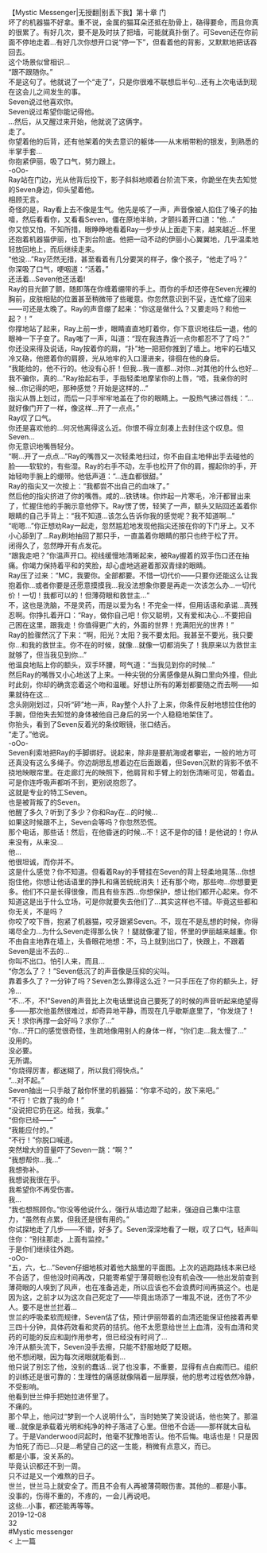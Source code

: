 <br/>
【Mystic Messenger|无授翻|别丢下我】第十章 门<br/>
坏了的机器猫不好拿。重不说，金属的猫耳朵还抵在肋骨上，硌得要命，而且你真的很累了。有好几次，要不是及时扶了把墙，可能就真扑倒了。可Seven还在你前面不停地走着...有好几次你想开口说“停一下”，但看着他的背影，又默默地把话吞回去。<br/>
这个场景似曾相识...<br/>
“跟不跟随你。”<br/>
不是这句了。他就说了一个“走了”，只是你很难不联想后半句...还有上次电话到现在这会儿之间发生的事。<br/>
Seven说过他喜欢你。<br/>
Seven说过希望你能记得他。<br/>
...然后，从又醒过来开始，他就说了这俩字。<br/>
走了。<br/>
你望着他的后背，还有他架着的失去意识的躯体——从末梢带粉的银发，到熟悉的半掌手套...<br/>
你抱紧伊丽，吸了口气，努力跟上。<br/>
-oOo-<br/>
Ray站在门边，光从他背后投下，影子斜斜地顺着台阶流下来，你跪坐在失去知觉的Seven身边，仰头望着他。<br/>
相顾无言。<br/>
奇怪的是，Ray看上去不像是生气。他先是咳了一声，声音像被人掐住了嗓子的抽噎，然后看看你，又看看Seven，僵在原地半晌，才颤抖着开口道：“他...”<br/>
你又惊又怕，不知所措，眼睁睁地看着Ray一步步从上面走下来，越来越近...怀里还抱着机器猫伊丽，也下到台阶底。他把一动不动的伊丽小心翼翼地，几乎温柔地轻放回地上，而后继续走来。<br/>
“他没...”Ray茫然无措，甚至看着有几分要哭的样子，像个孩子，“他走了吗？”<br/>
你深吸了口气，哽咽道：“活着。”<br/>
还活着...Seven他还活着!<br/>
Ray的目光颤了颤，随即落在你缠着绷带的手上。而你的手却还停在Seven光裸的胸前，皮肤相贴的位置甚至稍微带了些暖意。你忽然意识到不妥，连忙缩了回来——可还是太晚了。Ray的声音绷了起来：“你这是做什么？又要走吗？和他一起？！”<br/>
你撑地站了起来，Ray上前一步，眼睛直直地盯着你，你下意识地往后一退，他的眼神一下子变了。Ray嗤了一声，叫道：“现在我连靠近一点你都忍不了了吗？”<br/>
你还没来得及说话，Ray按着你的肩，“扑”地一把把你推到了墙上。地牢的石墙又冷又硌，他摁着你的肩膀，光从地牢的入口漫进来，徘徊在他的身后。<br/>
“我能给的，他不行的。他没有心肝！但我...我一直都...对你...对其他的什么也好...我不骗你，真的...”Ray抬起右手，手指轻柔地摩挲你的上唇，“唔，我亲你的时候...你记得的吧，那种感觉？开始是这样的...”<br/>
指尖从唇上划过，而后一只手牢牢地盖在了你的眼睛上。一股热气拂过唇线：“...就好像门开了一样，像这样...开了一点点。”<br/>
Ray叹了口气。<br/>
你还是喜欢他的...何况他离得这么近。你恨不得立刻凑上去封住这个叹息。但Seven...<br/>
你无意识地嘴唇轻分。<br/>
“啊...开了一点点...”Ray的嘴唇又一次轻柔地扫过，你不由自主地伸出手去碰他的脸——软软的，有些湿。Ray的右手不动，左手也松开了你的肩，握起你的手，开始轻吻手腕上的绷带。他低声道：“...连血都很甜。”<br/>
Ray的指尖又一次按上：“我都尝不出自己的血味了。”<br/>
然后他的指尖挤进了你的嘴唇。咸的...铁锈味。你炸起一片寒毛，冷汗都冒出来了，忙握住他的手腕示意他停下。Ray愣了愣，轻笑了一声，额头又贴回还盖着你眼睛的自己手背上：“我不知道...该怎么告诉你我的感觉呢？我不知道啊...”<br/>
“呃嗯...”你正想劝Ray一起走，忽然尴尬地发现他指尖还按在你的下门牙上。又不小心舔到了...Ray刷地抽回了那只手，一直盖着你眼睛的那只也终于松了开。<br/>
闭得久了，忽然睁开有点发花。<br/>
“跟我走吧？”你温声开口。视线缓慢地清晰起来，被Ray握着的双手伤口还在抽痛。你竭力保持着平和的笑脸，却心虚地逃避着那双青绿的眼睛。<br/>
Ray压了过来：“MC，我要你。全部都要。不惜一切代价——只要你还能这么让我抱着你...或者你要是还愿意摸摸我...我没法想象你要是再走一次该怎么办...一切代价！一切！我都可以的！但薄荷眼和救世主...“<br/>
不，这也是洗脑，不是灵药，而是以爱为名！不完全一样，但用话语和承诺...真残忍啊。你挣扎着开口：“Ray，做你自己吧！你又聪明，又有爱和决心...不要把自己困在这里，跟我走！你值得更广大的，外面的世界！充满阳光的世界！”<br/>
Ray的脸骤然沉了下来：“啊，阳光？太阳？我不要太阳。我甚至不要光，我只要你...和我的救世主。你不在的时候，就像...就像一切都消失了！我原来以为救世主就够了，但当我见到你...”<br/>
他温良地贴上你的额头，双手环腰，呵气道：“当我见到你的时候...”<br/>
然后Ray的嘴唇又小心地送了上来。一种尖锐的分离感像是从胸口里向外撞，但此时此刻，你却的确贪恋着这个吻和温暖。好想让所有的筹划都要随之而去啊——如果就待在这...<br/>
念头刚刚划过，只听“砰”地一声，Ray整个人扑了上来，你条件反射地想拉住他的手腕，但他失去知觉的身体被他自己身后的另一个人稳稳地架住了。<br/>
你抬头，看到了Seven反着光的条纹眼镜，张口结舌。<br/>
“走了。”他说。<br/>
-oOo-<br/>
Seven利索地把Ray的手脚绑好。说起来，除非是要航海或者攀岩，一般的地方可还真没有这么多绳子。你边胡思乱想着边在后面跟着，但Seven沉默的背影不依不挠地映眼帘里。在走廊灯光的映照下，他肩背和手臂上的划伤清晰可见，带着血。可是你连呼吸声都听不到，更别说抱怨了。<br/>
这就是专业的特工Seven。<br/>
也是被背叛了的Seven。<br/>
他醒了多久？听到了多少？你和Ray在...的时候...<br/>
如果这时候跟不上，Seven会等吗？你忽然恐慌。<br/>
那个电话，那些话！然后，在他昏迷的时候...不！这不是你的错！是他说的！你从来没有，从来没...<br/>
他...<br/>
他很坦诚，而你并不。<br/>
这是什么感觉？你不知道。但看着Ray的手臂挂在Seven的背上轻柔地晃荡...你想抱住他，你想让他话语里的挣扎和痛苦统统消失！还有那个吻，那些吻...你想要更多。他们不只是长得很像，而且有些东西...你想保护，想让他们都开心起来。你不知道这是出于什么立场，可是你就要失去他们了...其实这样也不错。毕竟这些都和你无关，不是吗？<br/>
你咬了咬下唇，抱紧了机器猫，咬牙跟紧Seven。不，现在不是乱想的时候，你得竭尽全力...为什么Seven走得那么快？！腿就像灌了铅，怀里的伊丽越来越重。你不由自主地靠在墙上，头昏眼花地想：不，马上就到出口了，快跟上，不跟着Seven是出不去的...<br/>
你叫不出口。怕引人来，而且...<br/>
“你怎么了？！”Seven低沉了的声音像是压抑的尖叫。<br/>
靠着多久了？一分钟了吗？Seven怎么靠得这么近？一只手压在了你的额头上，好冷...<br/>
“不...不，不!”Seven的声音比上次电话里说自己要死了的时候的声音听起来绝望得多——那次他虽然很难过，却奇异地平静，而现在几乎歇斯底里了，“你发烧了！天！求你再撑一会好吗？求你了...”<br/>
“你...”开口的感觉很奇怪，生疏地像用别人的身体一样，“你们走...我太慢了...”<br/>
没用的。<br/>
没必要。<br/>
无所谓。<br/>
“你烧得厉害，都迷糊了，所以我们得快点。”<br/>
“...对不起。”<br/>
Seven抽出一只手敲了敲你怀里的机器猫：“你拿不动的，放下来吧。”<br/>
“不行！它救了我的命！”<br/>
“没说把它扔在这。给我，我拿。”<br/>
“但你已经——”<br/>
“我能应付的。”<br/>
“不行！”你脱口喊道。<br/>
突然增大的音量吓了Seven一跳：“啊？”<br/>
“我想帮你...我...”<br/>
我想弥补。<br/>
我想说我很在乎。<br/>
我希望你不再受伤害。<br/>
我...<br/>
“我也想照顾你。”你没等他说什么，强行从墙边蹬了起来，强迫自己集中注意力，“虽然有点累，但我还是很有用的。”<br/>
你试探地走了几步——不错，好多了。Seven深深地看了一眼，叹了口气，轻声叫住你：“别往那走，上面有监控。”<br/>
于是你们继续往外跑。<br/>
-oOo-<br/>
“五，六，七...”Seven仔细地核对着他大脑里的平面图。上次的逃跑路线本来已经不合适了，但他没时间再改，只能寄希望于薄荷眼也没有机会改——他出发前查到薄荷眼的人嗅到了风声，也在准备逃走，所以应该也不会浪费时间再搞这个。也是因为这，之前才以为这次自己死定了——毕竟出场添了一堆乱不说，还伤了不少人。要不是世兰拦着...<br/>
世兰的呼吸柔软而规律，Seven估了估，预计伊丽带着的血清还能保证他接着再晕三四十分钟，具体药效看和灵药的拮抗。他不太愿意给世兰上血清，没有血清和灵药的可能的反应和副作用参考，但已经没有时间了...<br/>
冷汗从额头流下，Seven没手去擦，只能不舒服地眨了眨眼。<br/>
他不想闭眼，因为每次闭眼就能看到...<br/>
他只说了别忘了他，没别的蠢话...说了也没事，不重要，显得有点白痴而已。组织的训练还是很可靠的：生理性的痛感就像隔着一层厚膜，他的思考过程依然冷静，不受影响。<br/>
他看到世兰伸手把她拉进怀里了。<br/>
不痛的。<br/>
那个早上，他问过“梦到一个人说明什么”，当时她笑了笑没说话，他也笑了。那温暖...就像是承载着光明和纯净的种子落进了心里。但他不合适——那样就太自私了。于是Vanderwood问起时，他毫不犹豫地否认。他不后悔。电话也是！只是因为怕死了而已...只是...希望自己的这一生能，稍微有点意义，而已。<br/>
都是小事，没关系的。<br/>
毕竟认识都还不到一周。<br/>
只不过是又一个难熬的日子。<br/>
世兰，世兰马上就安全了。而且不会有人再被薄荷眼伤害。其他的...都是小事。<br/>
没事的，伤得不重的，不疼的，一会儿再说吧。<br/>
这些...小事，都还能再等等。<br/>
2019-12-08<br/>
32<br/>
#Mystic messenger<br/>
< 上一篇<br/>
